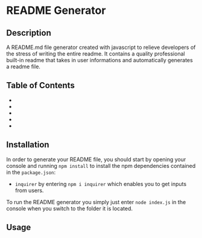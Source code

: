 # README Generator

## Description
A README.md file generator created with javascript to relieve developers of the stress of writing the entire readme. It contains a quality professional built-in readme that takes in user informations and automatically generates a readme file.

## Table of Contents
*
*
*
*
*

## Installation
In order to generate your README file, you should start by opening your console and running `npm install` to install the npm dependencies contained in the `package.json`:
* `inquirer` by entering `npm i inquirer` which enables you to get inputs from users.

To run the README generator you simply just enter `node index.js` in the console when you switch to the folder it is located.

## Usage

